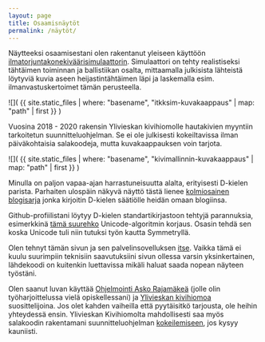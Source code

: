 ```yaml
---
layout: page
title: Osaamisnäytöt
permalink: /näytöt/
---
```


Näytteeksi osaamisestani olen rakentanut yleiseen käyttöön [ilmatorjuntakonekiväärisimulaattorin](https://github.com/dukc/itkk-sim). Simulaattori on tehty realistiseksi tähtäimen toiminnan ja ballistiikan osalta, mittaamalla julkisista lähteistä löytyviä kuvia aseen heijastintähtäimen läpi ja laskemalla esim. ilmanvastuskertoimet tämän perusteella.

![]( {{ site.static_files | where: "basename", "itkksim-kuvakaappaus" | map: "path" | first }} )

Vuosina 2018 - 2020 rakensin Ylivieskan kivihiomolle hautakivien myyntiin
tarkoitetun suunnitteluohjelman. Se ei ole julkisesti kokeiltavissa ilman
päiväkohtaisia salakoodeja, mutta kuvakaappauksen voin tarjota.

![]( {{ site.static_files | where: "basename", "kivimallinnin-kuvakaappaus" | map: "path" | first }} )

Minulla on paljon vapaa-ajan harrastuneisuutta alalta, erityisesti D-kielen
parista. Parhaiten ulospäin näkyvä näyttö tästä lienee
[kolmiosainen blogisarja](https://dlang.org/blog/2022/06/21/dip1000-memory-safety-in-a-modern-system-programming-language-pt-1/)
jonka kirjoitin D-kielen säätiölle heidän omaan blogiinsa.

Github-profiilistani löytyy D-kielen standartikirjastoon tehtyjä parannuksia,
esimerkkinä [tämä suurehko](https://github.com/dlang/phobos/pull/8657)
Unicode-algoritmin korjaus. Osasin tehdä sen koska Unicode tuli niin tutuksi
työn kautta Symmetryllä.

Olen tehnyt tämän sivun ja sen palvelinsovelluksen [itse](/sivu). Vaikka tämä
ei kuulu suurimpiin teknisiin saavutuksiini sivun ollessa varsin yksinkertainen,
lähdekoodi on kuitenkin luettavissa mikäli haluat saada nopean näyteen
työstäni.

Olen saanut luvan käyttää [Ohjelmointi Asko
Rajamäkeä](https://askorajamaki.fi/) (jolle olin työharjoittelussa vielä
opiskellessani) ja [Ylivieskan kivihiomoa](https://ylivieskankivihiomo.fi)
suosittelijoina. Jos olet kahden vaiheilla että pyytäisitkö tarjousta, ole
heihin yhteydessä ensin. Ylivieskan Kivihiomolta mahdollisesti saa myös
salakoodin rakentamani suunnitteluohjelman
[kokeilemiseen](https://www.ylivieskankivihiomo.fi/suunnitteluohjelma/?lang=fi),
jos kysyy kauniisti.
